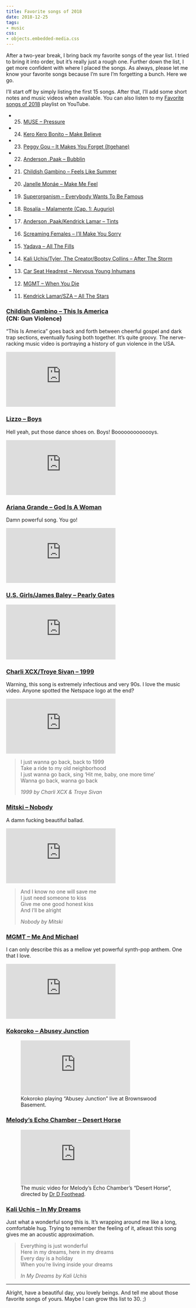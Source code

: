 ```yaml
---
title: Favorite songs of 2018
date: 2018-12-25
tags:
- music
css:
- objects.embedded-media.css
---
```

After a two-year break, I bring back my favorite songs of the year list. I tried to bring it into order, but it’s really just a rough one. Further down the list, I get more confident with where I placed the songs. As always, please let me know your favorite songs because I’m sure I’m forgetting a bunch. Here we go.

<!--more-->

I’ll start off by simply listing the first 15 songs. After that, I’ll add some short notes and music videos when available. You can also listen to my [Favorite songs of 2018](https://www.youtube.com/playlist?list=PLU2Yp4pWk9ViI992xXSiEQfr9L8BI4qnl) playlist on YouTube.


- 25. [MUSE – Pressure](https://www.youtube.com/watch?v=h2eKImKZviw)
- 24. [Kero Kero Bonito – Make Believe](https://www.youtube.com/watch?v=mQsI_HEcrbI)
- 23. [Peggy Gou – It Makes You Forget (Itgehane)](https://www.youtube.com/watch?v=SlbVgjFvE3I)
- 22. [Anderson .Paak – Bubblin](https://www.youtube.com/watch?v=7PmUtmfTmbg)
- 21. [Childish Gambino – Feels Like Summer](https://www.youtube.com/watch?v=F1B9Fk_SgI0)
- 20. [Janelle Monáe – Make Me Feel](https://www.youtube.com/watch?v=tGRzz0oqgUE)
- 19. [Superorganism – Everybody Wants To Be Famous](https://www.youtube.com/watch?v=mJQYRzAoErc)
- 18. [Rosalía – Malamente (Cap. 1: Augurio)](https://www.youtube.com/watch?v=Rht7rBHuXW8)
- 17. [Anderson .Paak/Kendrick Lamar – Tints](https://www.youtube.com/watch?v=7A1utb0NrHU)
- 16. [Screaming Females – I’ll Make You Sorry](https://www.youtube.com/watch?v=LhJ0n5G5jCo)
- 15. [Yadava – All The Fills](https://www.youtube.com/watch?v=GpAhWh6tyvI)
- 14. [Kali Uchis/Tyler, The Creator/Bootsy Collins – After The Storm](https://www.youtube.com/watch?v=9f5zD7ZSNpQ)
- 13. [Car Seat Headrest – Nervous Young Inhumans](https://www.youtube.com/watch?v=3NPATRzaF00)
- 12. [MGMT – When You Die](https://www.youtube.com/watch?v=tmozGmGoJuw)
- 11. [Kendrick Lamar/SZA – All The Stars](https://www.youtube.com/watch?v=JQbjS0_ZfJ0)

### [Childish Gambino – This Is America](https://www.youtube.com/watch?v=VYOjWnS4cMY)<br>(CN: Gun Violence)

“This Is America” goes back and forth between cheerful gospel and dark trap sections, eventually fusing both together. It’s quite groovy. The nerve-racking music video is portraying a history of gun violence in the USA.

<div class="embedded-media">
  <iframe src="https://www.youtube-nocookie.com/embed/VYOjWnS4cMY" frameborder="0" allow="accelerometer; autoplay; encrypted-media; gyroscope; picture-in-picture" allowfullscreen></iframe>
</div>

### [Lizzo – Boys](https://www.youtube.com/watch?v=HQliEKPg1Qk)

Hell yeah, put those dance shoes on. Boys! Booooooooooooys.

<div class="embedded-media">
  <iframe src="https://www.youtube-nocookie.com/embed/HQliEKPg1Qk" frameborder="0" allow="accelerometer; autoplay; encrypted-media; gyroscope; picture-in-picture" allowfullscreen></iframe>
</div>

### [Ariana Grande – God Is A Woman](https://www.youtube.com/watch?v=kHLHSlExFis)

Damn powerful song. You go!

<div class="embedded-media">
  <iframe src="https://www.youtube-nocookie.com/embed/kHLHSlExFis" frameborder="0" allow="accelerometer; autoplay; encrypted-media; gyroscope; picture-in-picture" allowfullscreen></iframe>
</div>

### [U.S. Girls/James Baley – Pearly Gates](https://www.youtube.com/watch?v=k9PLXHDEUFE)

<div class="embedded-media">
  <iframe src="https://www.youtube-nocookie.com/embed/k9PLXHDEUFE" frameborder="0" allow="accelerometer; autoplay; encrypted-media; gyroscope; picture-in-picture" allowfullscreen></iframe>
</div>

### [Charli XCX/Troye Sivan – 1999](https://www.youtube.com/watch?v=6-v1b9waHWY)

Warning, this song is extremely infectious and very 90s. I love the music video. Anyone spotted the Netspace logo at the end?

<div class="embedded-media">
  <iframe src="https://www.youtube-nocookie.com/embed/6-v1b9waHWY" frameborder="0" allow="accelerometer; autoplay; encrypted-media; gyroscope; picture-in-picture" allowfullscreen></iframe>
</div>

<blockquote>
  <p>
    I just wanna go back, back to 1999<br>
    Take a ride to my old neighborhood<br>
    I just wanna go back, sing ‘Hit me, baby, one more time’<br>
    Wanna go back, wanna go back
  </p>
  <cite>1999 by Charli XCX & Troye Sivan</cite>
</blockquote>

### [Mitski – Nobody](https://www.youtube.com/watch?v=qooWnw5rEcI)

A damn fucking beautiful ballad.

<div class="embedded-media">
  <iframe src="https://www.youtube-nocookie.com/embed/qooWnw5rEcI" frameborder="0" allow="accelerometer; autoplay; encrypted-media; gyroscope; picture-in-picture" allowfullscreen></iframe>
</div>

<blockquote>
  <p>
    And I know no one will save me<br>
    I just need someone to kiss<br>
    Give me one good honest kiss<br>
    And I’ll be alright
  </p>
  <cite>Nobody by Mitski</cite>
</blockquote>

### [MGMT – Me And Michael](https://www.youtube.com/watch?v=OTHHeIAYfuU)

I can only describe this as a mellow yet powerful synth-pop anthem. One that I love.

<div class="embedded-media">
  <iframe src="https://www.youtube-nocookie.com/embed/OTHHeIAYfuU" frameborder="0" allow="accelerometer; autoplay; encrypted-media; gyroscope; picture-in-picture" allowfullscreen></iframe>
</div>

### [Kokoroko – Abusey Junction](https://www.youtube.com/watch?v=tSv04ylc6To)

<figure>
  <div class="embedded-media">
    <iframe src="https://www.youtube-nocookie.com/embed/jo7f059kJ-A" frameborder="0" allow="accelerometer; autoplay; encrypted-media; gyroscope; picture-in-picture" allowfullscreen></iframe>
  </div>
  <figcaption>Kokoroko playing “Abusey Junction” live at Brownswood Basement.</figcaption>
</figure>

### [Melody’s Echo Chamber – Desert Horse](https://www.youtube.com/watch?v=I8uj7QUzCSA)

<figure>
  <div class="embedded-media">
    <iframe src="https://www.youtube-nocookie.com/embed/I8uj7QUzCSA" frameborder="0" allow="accelerometer; autoplay; encrypted-media; gyroscope; picture-in-picture" allowfullscreen></iframe>
  </div>
  <figcaption>The music video for Melody’s Echo Chamber’s “Desert Horse”, directed by <a href="http://foothead.net/">Dr D Foothead</a>.</figcaption>
</figure>

### [Kali Uchis – In My Dreams](https://www.youtube.com/watch?v=eTMLZ3HlUGE)

Just what a wonderful song this is. It’s wrapping around me like a long, comfortable hug. Trying to remember the feeling of it, atleast this song gives me an acoustic approximation.

<blockquote>
  <p>
    Everything is just wonderful<br>
    Here in my dreams, here in my dreams<br>
    Every day is a holiday<br>
    When you’re living inside your dreams
  </p>
  <cite>In My Dreams by Kali Uchis</cite>
</blockquote>

---

Alright, have a beautiful day, you lovely beings. And tell me about those favorite songs of yours. Maybe I can grow this list to 30. ;)
